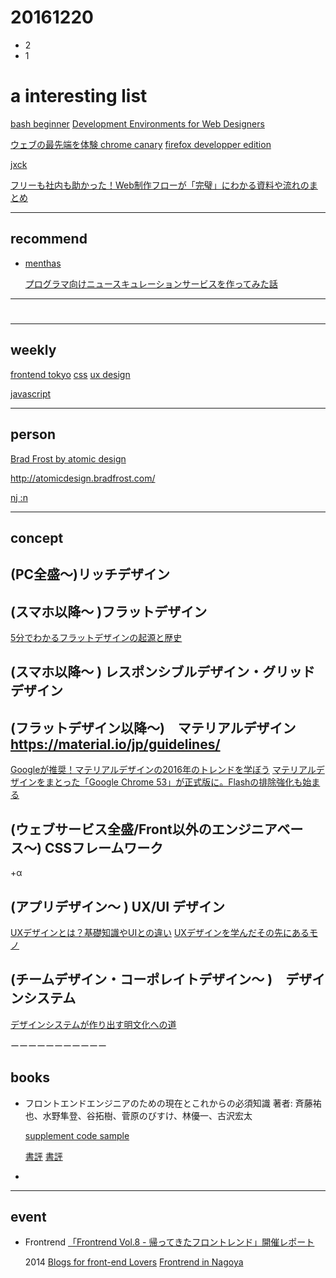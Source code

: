 # 20161220

- 2 
- 1


# a interesting list
[bash beginner](https://rat.cis.k.hosei.ac.jp/article/linux/bash_intro.html)
[Development Environments for Web Designers](https://gumroad.com/l/GFXe/cnlp39)

[ウェブの最先端を体験 chrome canary](https://www.google.co.jp/chrome/browser/canary.html)
[firefox developper edition](https://www.mozilla.org/ja/firefox/developer/?utm_campaign=mdn-front-pg-promo&utm_medium=referral&utm_source=developer.mozilla.org)

[jxck ](https://blog.jxck.io/)

[フリーも社内も助かった！Web制作フローが「完璧」にわかる資料や流れのまとめ](http://commte.net/blog/archives/4058)






---------------
## recommend
- [menthas](http://menthas.com/)

  [プログラマ向けニュースキュレーションサービスを作ってみた話](http://qiita.com/ytanaka/items/a0144b623a8dd7fcdbbe)

---------------
# 
---------------

## weekly
[frontend tokyo](https://frontendweekly.tokyo/)
[css](http://css-weekly.com/)
[ux design](http://uxdesignweekly.com/)

[javascript](http://javascriptweekly.com/)

---------------

## person
[Brad Frost by atomic design](https://mobile.twitter.com/brad_frost)

  http://atomicdesign.bradfrost.com/

[nj :n](https://github.com/tjwebb)

[]()


---------------

## concept

## (PC全盛〜)リッチデザイン

## (スマホ以降〜 )フラットデザイン
[5分でわかるフラットデザインの起源と歴史](http://www.seojapan.com/blog/flat-design)

## (スマホ以降〜 ) レスポンシブルデザイン・グリッドデザイン

## (フラットデザイン以降〜)　マテリアルデザイン  https://material.io/jp/guidelines/
[Googleが推奨！マテリアルデザインの2016年のトレンドを学ぼう](https://ferret-plus.com/5200)
[マテリアルデザインをまとった「Google Chrome 53」が正式版に。Flashの排除強化も始まる](http://forest.watch.impress.co.jp/docs/news/1017725.html)

## (ウェブサービス全盛/Front以外のエンジニアベース〜) CSSフレームワーク

+α
## (アプリデザイン〜 ) UX/UI デザイン
[UXデザインとは？基礎知識やUIとの違い](https://blog.codecamp.jp/uxdesign)
[UXデザインを学んだその先にあるモノ](http://blog.tsubotax.com/archives/3354)


## (チームデザイン・コーポレイトデザイン〜 )　デザインシステム
[デザインシステムが作り出す明文化への道](http://www.yasuhisa.com/could/article/design-system-language/)


ーーーーーーーーーーー
## books

- フロントエンドエンジニアのための現在とこれからの必須知識
著者: 斉藤祐也、水野隼登、谷拓樹、菅原のびすけ、林優一、古沢宏太

  [supplement code sample](https://book.mynavi.jp/supportsite/detail/9784839956752.html)

  [書評](http://littlebird.mobi/2016/02/frontend_knowledge/)
  [書評](http://fnya.cocolog-nifty.com/blog/2016/04/post-b55c.html)

- 

-----------------
## event
- Frontrend
[「Frontrend Vol.8 - 帰ってきたフロントレンド」開催レポート](http://gihyo.jp/news/report/2016/12/0901)

  2014 
  [Blogs for front-end Lovers](http://frontrend.github.io/)
  [Frontrend in Nagoya](http://frontrend.github.io/blog/frontrend-in-nagoya-end/)





















